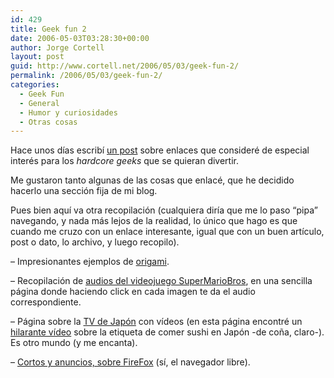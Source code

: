 ```yaml
---
id: 429
title: Geek fun 2
date: 2006-05-03T03:28:30+00:00
author: Jorge Cortell
layout: post
guid: http://www.cortell.net/2006/05/03/geek-fun-2/
permalink: /2006/05/03/geek-fun-2/
categories:
  - Geek Fun
  - General
  - Humor y curiosidades
  - Otras cosas
---
```

Hace unos dí­as escribí­ [un post](http://www.cortell.net/2006/04/26/geek-fun/) sobre enlaces que consideré de especial interés para los _hardcore geeks_ que se quieran divertir.

Me gustaron tanto algunas de las cosas que enlacé, que he decidido hacerlo una sección fija de mi blog.

Pues bien aquí­ va otra recopilación (cualquiera dirí­a que me lo paso &#8220;pipa&#8221; navegando, y nada más lejos de la realidad, lo único que hago es que cuando me cruzo con un enlace interesante, igual que con un buen artí­culo, post o dato, lo archivo, y luego recopilo).

&#8211; Impresionantes ejemplos de [origami](http://www.langorigami.com/art/whatsnew/whatsnew.php4).
  
&#8211; Recopilación de [audios del videojuego SuperMarioBros](http://redruth.greenbean.org/~ben/4CR/smb_super_synth.swf), en una sencilla página donde haciendo click en cada imagen te da el audio correspondiente.
  
&#8211; Página sobre la [TV de Japón](http://tvinjapan.blogspot.com/) con ví­deos (en esta página encontré un [hilarante ví­deo](http://www.youtube.com/watch?v=JYJRG7GjcvM&search=etiquette) sobre la etiqueta de comer sushi en Japón -de coña, claro-). Es otro mundo (y me encanta).
  
&#8211; [Cortos y anuncios, sobre FireFox](http://www.firefoxflicks.com/) (sí­, el navegador libre).